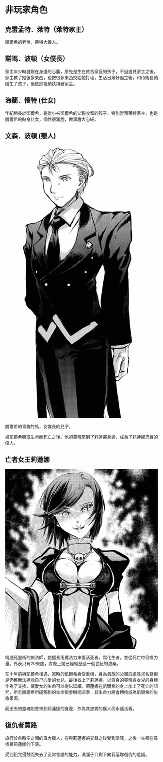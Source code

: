 # 非玩家角色

## 克雷孟特．萊特（萊特家主）

凱爾希的老爹，萊特大善人。

## 諾瑪．波頓（女僕長）

家主年少時就跟在身邊的心腹，原先是生在貧苦家庭的孩子，不過遇見家主之後，家主教了她很多東西，也把很多東西交給她打理，生活日漸好過之後，和侍衛長結婚生了孩子，但依然繼續扶持著家主。

## 海蘭．懷特 (仕女)

年紀稍長於凱爾希，是從小被凱爾希的父親收留的孩子，特別崇拜萊特家主，也是凱爾希的貼身仕女，個性很灑脫，做事膽大心細。

## 文森．波頓 (戀人)

![wenson](./npc-vincent.jpg)

凱爾希的青梅竹馬，女僕長的兒子。

被凱爾希吸取生命而死亡之後，他的靈魂來到了莉蓮娜身邊，成為了莉蓮娜忠實的僕人。

## 亡者女王莉蓮娜

![liliana](./npc-liliana.jpg)

精通死靈術的旅法師，她擅長用魔法力來復活死者，腐化生者，並從死亡中召喚力量。外表只有20來歲，實際上她已經經歷過一個世紀的滄桑。

在十年前與凱爾希相遇，當時的凱爾希身受重傷，身為貴族的父親四處尋求名醫但是仍舊無法拯救自己心愛的女兒。最後找上了莉蓮娜，以自身的靈魂與女兒的身體作為了交換，讓愛女的生命可以得以延續。莉蓮娜在凱爾希的身上加上了死亡的詛咒，所有凱爾希所碰觸到的生命都會瞬間凋零，其生命力將會轉換成為凱爾希的生命泉源。

而逝去的靈魂則會來到莉蓮娜的身邊，作為其忠實的僕人而永遠活著。

## 復仇者賈路

旅行於各時空之間的偉大獵人，在與莉蓮娜的交鋒之後受到詛咒，之後一生都在尋找著莉蓮娜的下落。

受到詛咒侵蝕而失去了正常言語的能力，滿腦子只剩下向莉蓮娜復仇的意識。
